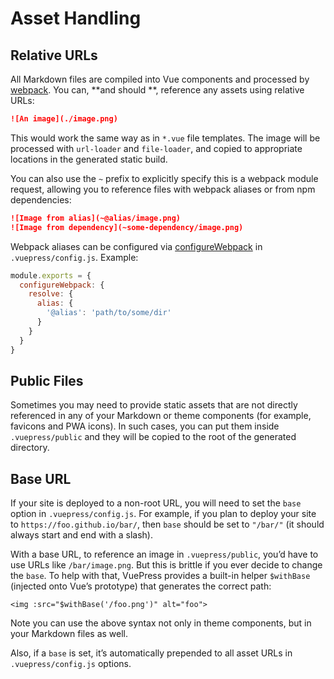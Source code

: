 # Asset Handling

## Relative URLs

All Markdown files are compiled into Vue components and processed by [webpack](http://webpack.js.org/). You can, **and should **, reference any assets using relative URLs:

``` md
![An image](./image.png)
```

This would work the same way as in `*.vue` file templates. The image will be processed with `url-loader` and `file-loader`, and copied to appropriate locations in the generated static build.

You can also use the `~` prefix to explicitly specify this is a webpack module request, allowing you to reference files with webpack aliases or from npm dependencies:

``` md
![Image from alias](~@alias/image.png)
![Image from dependency](~some-dependency/image.png)
```

Webpack aliases can be configured via [configureWebpack](../config/README.md#configurewebpack) in `.vuepress/config.js`. Example:

``` js
module.exports = {
  configureWebpack: {
    resolve: {
      alias: {
        '@alias': 'path/to/some/dir'
      }
    }
  }
}
```

## Public Files

Sometimes you may need to provide static assets that are not directly referenced in any of your Markdown or theme components (for example, favicons and PWA icons). In such cases, you can put them inside `.vuepress/public` and they will be copied to the root of the generated directory.

## Base URL

If your site is deployed to a non-root URL, you will need to set the `base` option in `.vuepress/config.js`. For example, if you plan to deploy your site to `https://foo.github.io/bar/`, then `base` should be set to `"/bar/"` (it should always start and end with a slash).

With a base URL, to reference an image in `.vuepress/public`, you’d have to use URLs like `/bar/image.png`. But this is brittle if you ever decide to change the `base`. To help with that, VuePress provides a built-in helper `$withBase` (injected onto Vue’s prototype) that generates the correct path:

``` vue
<img :src="$withBase('/foo.png')" alt="foo">
```

Note you can use the above syntax not only in theme components, but in your Markdown files as well.

Also, if a `base` is set, it’s automatically prepended to all asset URLs in `.vuepress/config.js` options.
